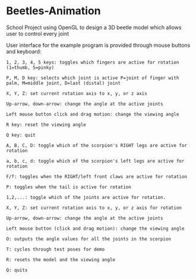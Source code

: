 # Beetles-Animation

School Project using OpenGL to design a 3D beetle model which allows user to control every joint

User interface for the example program is provided through mouse buttons and keyboard:

    1, 2, 3, 4, 5 keys: toggles which fingers are active for rotation (1=thumb, 5=pinky)

    P, M, D key: selects which joint is active P=joint of finger with palm, M=middle joint, D=last (distal) joint

    X, Y, Z: set current rotation axis to x, y, or z axis

    Up-arrow, down-arrow: change the angle at the active joints

    Left mouse button click and drag motion: change the viewing angle

    R key: reset the viewing angle

    Q key: quit

    A, B, C, D: toggle which of the scorpion's RIGHT legs are active for rotation

    a, b, c, d: toggle which of the scorpion's left legs are active for rotation

    F/f: toggles when the RIGHT/left front claws are active for rotation

    P: toggles when the tail is active for rotation

    1,2,...: toggle which of the joints are active for rotation.

    X, Y, Z: set current rotation axis to x, y, or z axis for rotation

    Up-arrow, down-arrow: change the angle at the active joints

    Left mouse button (click and drag motion): change the viewing angle

    O: outputs the angle values for all the joints in the scorpion

    T: cycles through test poses for demo

    R: resets the model and the viewing angle

    Q: quits


